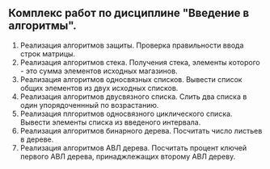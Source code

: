 ## Комплекс работ по дисциплине "Введение в алгоритмы".

1. Реализация алгоритмов защиты. Проверка правильности ввода строк матрицы.
2. Реализация алгоритмов стека. Получения стека, элементы которого - это сумма элементов исходных магазинов.
3. Реализация алгоритмов односвязных списков. Вывести список общих элементов из двух исходных списков.
4. Реализация алгоритмов двусвязного списка. Слить два списка в один упорядоченнный по возрастанию.
5. Реализация плгоритмов односвязного циклического списка. Вывести элементы списка из введеного интервала.
6. Реализация алгоритмов бинарного дерева. Посчитать число листьев в дереве.
7. Реализация алгоритмов АВЛ дерева. Посчитать процент ключей первого АВЛ дерева, принаджлежащих второму АВЛ дереву.

